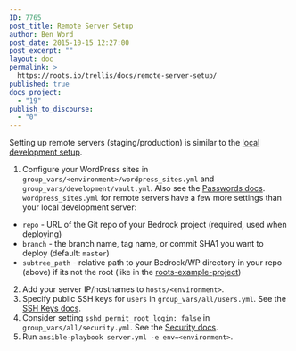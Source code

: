 ```yaml
---
ID: 7765
post_title: Remote Server Setup
author: Ben Word
post_date: 2015-10-15 12:27:00
post_excerpt: ""
layout: doc
permalink: >
  https://roots.io/trellis/docs/remote-server-setup/
published: true
docs_project:
  - "19"
publish_to_discourse:
  - "0"
---
```

Setting up remote servers (staging/production) is similar to the [local development setup](https://roots.io/trellis/docs/local-development-setup/).

1. Configure your WordPress sites in `group_vars/<environment>/wordpress_sites.yml` and `group_vars/development/vault.yml`. Also see the [Passwords docs](https://roots.io/trellis/docs/passwords/). `wordpress_sites.yml` for remote servers have a few more settings than your local development server:
  * `repo` - URL of the Git repo of your Bedrock project (required, used when deploying)
  * `branch` - the branch name, tag name, or commit SHA1 you want to deploy (default: `master`)
  * `subtree_path` - relative path to your Bedrock/WP directory in your repo (above) if its not the root (like in the [roots-example-project](https://github.com/roots/roots-example-project.com))
2. Add your server IP/hostnames to `hosts/<environment>`.
3. Specify public SSH keys for `users` in `group_vars/all/users.yml`. See the [SSH Keys docs](https://roots.io/trellis/docs/ssh-keys/).
4. Consider setting `sshd_permit_root_login: false` in `group_vars/all/security.yml`. See the [Security docs](https://roots.io/trellis/docs/security/).
5. Run `ansible-playbook server.yml -e env=<environment>`.